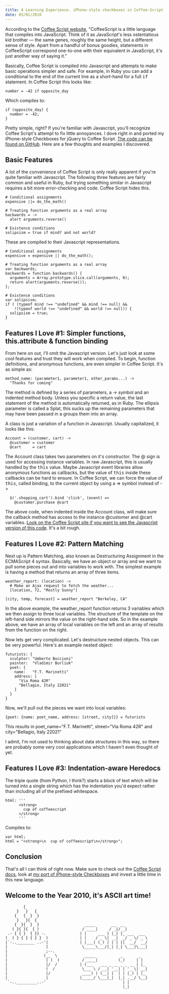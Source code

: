 ```yaml
--- 
title: A Learning Experience. iPhone-style checkboxes in Coffee-Script
date: 03/01/2010
---
```


[Coffee Script website]: http://jashkenas.github.com/coffee-script/
[iphone-coffee]: http://github.com/tdreyno/iphone-style-checkboxes/blob/master/coffee/iphone-style-checkboxes.coffee
[fat-arrow]: http://jashkenas.github.com/coffee-script/#fat_arrow

According to the [Coffee Script website], "CoffeeScript is a little language that compiles into JavaScript. Think of it as JavaScript's less ostentatious kid brother — the same genes, roughly the same height, but a different sense of style. Apart from a handful of bonus goodies, statements in CoffeeScript correspond one-to-one with their equivalent in JavaScript, it's just another way of saying it."

Basically, Coffee Script is compiled into Javascript and attempts to make basic operations simpler and safe. For example, in Ruby you can add a conditional to the end of the current line as a short-hand for a full <tt>if</tt> statement. In Coffee Script this looks like:

    number = -42 if opposite_day

Which compiles to:

    if (opposite_day) {
      number = -42;
    }

Pretty simple, right? If you're familiar with Javascript, you'll recognize Coffee Script's attempt to fix little annoyances. I dove right in and ported my iPhone-style Checkboxes for jQuery to Coffee Script. [The code can be found on GitHub][iphone-coffee]. Here are a few thoughts and examples I discovered. 

Basic Features
--------------

A lot of the convenience of Coffee Script is only really apparent if you're quite familiar with Javascript. The following three features are fairly common and useful in Ruby, but trying something similar in Javascript requires a bit more error-checking and code. Coffee Script hides this.

    # Conditional assignments
    expensive ||= do_the_math()
    
    # Treating function arguments as a real array
    backwards = ->
      alert arguments.reverse()
    
    # Existence conditions
    solipsism = true if mind? and not world?

These are compiled to their Javascript representations.

    # Conditional assignments
    expensive = expensive || do_the_math();
    
    # Treating function arguments as a real array
    var backwards;
    backwards = function backwards() {
      arguments = Array.prototype.slice.call(arguments, 0);
      return alert(arguments.reverse());
    };
    
    # Existence conditions
    var solipsism;
    if ( (typeof mind !== "undefined" && mind !== null) && 
        !(typeof world !== "undefined" && world !== null)) {
      solipsism = true;
    }
    

Features I Love #1: Simpler functions, this.attribute & function binding
----------------------------------------------------------------------

From here on out, I'll omit the Javascript version. Let's just look at some cool features and trust they will work when compiled. To begin, function definitions, and anonymous functions, are even simpler in Coffee Script. It's as simple as:

    method_name: (parameter1, parameter1, other_params...) ->
      "Thanks for coming"

The method is defined by a series of parameters, a -> symbol and an indented method body. Unless you specific a return value, the last statement of the method is automatically returned, as in Ruby. The ellipsis parameter is called a Splat, this sucks up the remaining parameters that may have been passed in a groups them into an array.

A class is just a variation of a function in Javascript. Usually capitalized, it looks like this:

    Account = (customer, cart) ->
      @customer = customer
      @cart     = cart
      
The Account class takes two parameters on it's constructor. The @ sign is used for accessing instance variables. In raw Javascript, this is usually handled by the <tt>this</tt> value. Maybe Javascript event libraries allow anonymous functions as callbacks, but the value of <tt>this</tt> inside these callbacks can be hard to ensure. In Coffee Script, we can force the value of <tt>this</tt>, called binding, to the current object by using a => symbol instead of ->

      $('.shopping_cart').bind 'click', (event) =>
        @customer.purchase @cart

The above code, when indented inside the Account class, will make sure the callback method has access to the instance @customer and @cart variables. [Look on the Coffee Script site if you want to see the Javascript version of this code][fat-arrow]. It's a bit rough.

Features I Love #2: Pattern Matching
-----------------------------------

Next up is Pattern Matching, also known as Destructuring Assignment in the ECMAScript 4 syntax. Basically, we have an object or array and we want to pull some pieces out and into variables to work with. The simplest example is having a method that returns an array of three items.

    weather_report: (location) ->
      # Make an Ajax request to fetch the weather...
      [location, 72, "Mostly Sunny"]

    [city, temp, forecast] = weather_report "Berkeley, CA"
    
In the above example, the weather_report function returns 3 variables which we then assign to three local variables. The structure of the template on the left-hand side mirrors the value on the right-hand side. So in the example above, we have an array of local variables on the left and an array of results from the function on the right.

Now lets get very complicated. Let's destructure nested objects. This can be very powerful. Here's an example nested object:

    futurists: {
      sculptor: "Umberto Boccioni"
      painter:  "Vladimir Burliuk"
      poet: {
        name:   "F.T. Marinetti"
        address: [
          "Via Roma 42R"
          "Bellagio, Italy 22021"
        ]
      }
    }
    
Now, we'll pull out the pieces we want into local variables:

    {poet: {name: poet_name, address: [street, city]}} = futurists
    
This results in poet_name="F.T. Marinetti", street="Via Roma 42R" and city="Bellagio, Italy 22021"

I admit, I'm not used to thinking about data structures in this way, so there are probably some very cool applications which I haven't even thought of yet.
    
Features I Love #3: Indentation-aware Heredocs
-----------------------------------

The triple quote (from Python, I think?) starts a block of text which will be turned into a single string which has the indentation you'd expect rather than including all of the prefixed whitespace. 

    html: '''
          <strong>
            cup of coffeescript
          </strong>
          '''
          
Compiles to:

    var html;
    html = "<strong>\n  cup of coffeescript\n</strong>";

Conclusion
----------

That's all I can think of right now. Make sure to check out the [Coffee Script docs][Coffee Script website], look at [my port of iPhone-style Checkboxes][iphone-coffee] and invest a little time in this new language.

Welcome to the Year 2010, it's ASCII art time!
----------------------------------------------
    
            {                   
         }   }   {              
        {   {  }  }             
         }   }{  {               
        {  }{  }  }                    _____       __  __           
       ( }{ }{  { )                   / ____|     / _|/ _|          
     .- { { }  { }} -.               | |     ___ | |_| |_ ___  ___ 
    (  ( } { } { } }  )              | |    / _ \|  _|  _/ _ \/ _ \ 
    |`-..________ ..-'|              | |___| (_) | | | ||  __/  __/ 
    |                 |               \_____\___/|_| |_| \___|\___|
    |                 ;--.           
    |                (__  \            _____           _       _   
    |                 | )  )          / ____|         (_)     | |  
    |                 |/  /          | (___   ___ _ __ _ _ __ | |_ 
    |                 (  /            \___ \ / __| '__| | '_ \| __|
    |                 |/              ____) | (__| |  | | |_) | |_ 
    |                 |              |_____/ \___|_|  |_| .__/ \__|
     `-.._________..-'                                  | |        
                                                        |_|


